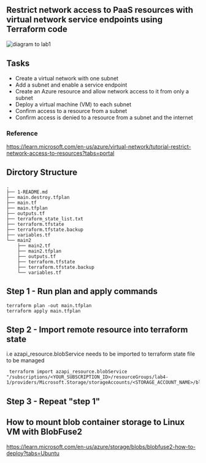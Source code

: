 ## Restrict network access to PaaS resources with virtual network service endpoints using Terraform code

![diagram to lab1](https://learn.microsoft.com/en-us/azure/virtual-network/media/tutorial-restrict-network-access-to-resources/resources-diagram.png)
## Tasks
- Create a virtual network with one subnet
- Add a subnet and enable a service endpoint
- Create an Azure resource and allow network access to it from only a subnet
- Deploy a virtual machine (VM) to each subnet
- Confirm access to a resource from a subnet
- Confirm access is denied to a resource from a subnet and the internet

### Reference 
https://learn.microsoft.com/en-us/azure/virtual-network/tutorial-restrict-network-access-to-resources?tabs=portal

## Dirctory Structure
```
.
├── 1-README.md
├── main.destroy.tfplan
├── main.tf
├── main.tfplan
├── outputs.tf
├── terraform_state_list.txt
├── terraform.tfstate
├── terraform.tfstate.backup
├── variables.tf
└── main2
    ├── main2.tf
    ├── main2.tfplan
    ├── outputs.tf
    ├── terraform.tfstate
    ├── terraform.tfstate.backup
    └── variables.tf
```

## Step 1 - Run plan and apply commands
``` 
terraform plan -out main.tfplan  
terraform apply main.tfplan 
```

## Step 2 - Import remote resource into terraform state
i.e azapi_resource.blobService needs to be imported to terraform state file to be managed
```
 terraform import azapi_resource.blobService "/subscriptions/<YOUR_SUBSCRIPTION_ID>/resourceGroups/lab4-1/providers/Microsoft.Storage/storageAccounts/<STORAGE_ACCOUNT_NAME>/blobServices/default"
```

## Step 3 - Repeat "step 1"

## How to mount blob container storage to Linux VM with BlobFuse2
https://learn.microsoft.com/en-us/azure/storage/blobs/blobfuse2-how-to-deploy?tabs=Ubuntu

